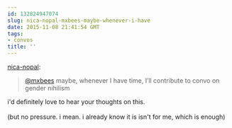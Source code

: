 ```yaml
---
id: 132824947074
slug: nica-nopal-mxbees-maybe-whenever-i-have
date: 2015-11-08 21:41:54 GMT
tags:
- convos
title: ''
---
```

<p><a class="tumblr_blog" href="http://nica-nopal.tumblr.com/post/132824538057">nica-nopal</a>:</p>
<blockquote>
<p><a class="tumblelog" href="http://tmblr.co/mQ1cxfcq2fduTOMS6HL6Uvw">@mxbees</a> maybe, whenever I have time, I’ll contribute to convo on gender nihilism</p>
</blockquote>

<p>i'd definitely love to hear your thoughts on this.<br/><br/>(but no pressure. i mean. i already know it is isn't for me, which is enough)</p>